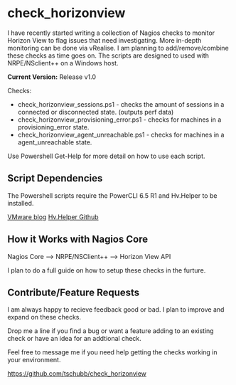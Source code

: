 # check_horizonview

I have recently started writing a collection of Nagios checks to monitor Horizon View to flag issues that need investigating. More in-depth monitoring can be done via vRealise. I am planning to add/remove/combine these checks as time goes on. The scripts are designed to used with NRPE/NSclient++ on a Windows host.

**Current Version:** Release v1.0

Checks:

 * check_horizonview_sessions.ps1 - checks the amount of sessions in a connected or disconnected state. (outputs perf data)
 * check_horizonview_provisioning_error.ps1 - checks for machines in a provisioning_error state.
 * check_horizonview_agent_unreachable.ps1 - checks for machines in a agent_unreachable state.

Use Powershell Get-Help for more detail on how to use each script.

## Script Dependencies

The Powershell scripts require the PowerCLI 6.5 R1 and Hv.Helper to be installed.

[VMware blog](https://blogs.vmware.com/euc/2017/01/vmware-horizon-7-powercli-6-5.html)
[Hv.Helper Github](https://github.com/vmware/PowerCLI-Example-Scripts)

## How it Works with Nagios Core

Nagios Core --> NRPE/NSClient++ --> Horizon View API

I plan to do a full guide on how to setup these checks in the furture.

## Contribute/Feature Requests

I am always happy to recieve feedback good or bad. I plan to improve and expand on these checks.

Drop me a line if you find a bug or want a feature adding to an existing check or have an idea for an addtional check.

Feel free to message me if you need help getting the checks working in your environment. 

https://github.com/tschubb/check_horizonview